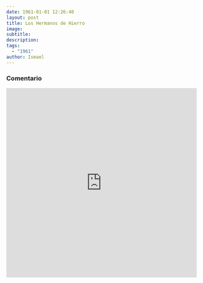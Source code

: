 ```yaml
---
date: 1961-01-01 12:26:40
layout: post
title: Los Hermanos de Hierro
image: 
subtitle: 
description: 
tags:
  - "1961"
author: Ismael
---
```


### Comentario

<iframe width="100%" height="500wh" src="https://www.youtube.com/embed/h7F-mwWILWE" title="YouTube video player" frameborder="0" allow="accelerometer; autoplay; clipboard-write; encrypted-media; gyroscope; picture-in-picture" allowfullscreen></iframe>